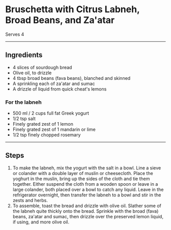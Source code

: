 # Bruschetta with Citrus Labneh, Broad Beans, and Za'atar

Serves 4

---

## Ingredients

* 4 slices of sourdough bread
* Olive oil, to drizzle
* 4 tbsp broad beans (fava beans), blanched and skinned
* A sprinkling each of za'atar and sumac
* A drizzle of liquid from quick cheat's lemons

### For the labneh
* 500 ml / 2 cups full fat Greek yogurt
* 1/2 tsp salt
* Finely grated zest of 1 lemon
* Finely grated zest of 1 mandarin or lime
* 1/2 tsp finely chopped rosemary

---

## Steps

1.  To make the labneh, mix the yogurt with the salt in a bowl. Line a sieve or colander with a double layer of muslin or cheesecloth. Place the yoghurt in the muslin, bring up the sides of the cloth and tie them together. Either suspend the cloth from a wooden spoon or leave in a large colander, both placed over a bowl to catch any liquid. Leave in the refrigerator overnight, then transfer the labneh to a bowl and stir in the zests and herbs.
2.  To assemble, toast the bread and drizzle with olive oil. Slather some of the labneh quite thickly onto the bread. Sprinkle with the broad (fava) beans, za'atar and sumac, then drizzle over the preserved lemon liquid, if using, and more olive oil.